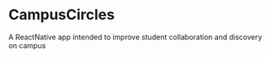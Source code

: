 # CampusCircles
A ReactNative app intended to improve student collaboration and discovery on campus
